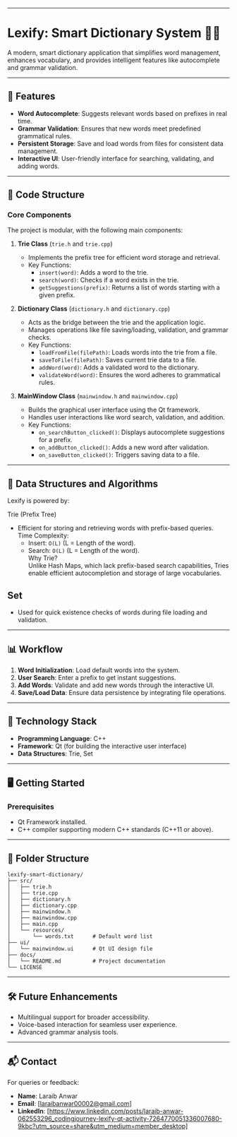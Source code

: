 

---

# **Lexify: Smart Dictionary System** 🧠📖  
A modern, smart dictionary application that simplifies word management, enhances vocabulary, and provides intelligent features like autocomplete and grammar validation.

---

## 🚀 **Features**  
- **Word Autocomplete**: Suggests relevant words based on prefixes in real time.  
- **Grammar Validation**: Ensures that new words meet predefined grammatical rules.  
- **Persistent Storage**: Save and load words from files for consistent data management.  
- **Interactive UI**: User-friendly interface for searching, validating, and adding words.

---

## 📂 **Code Structure**  

### **Core Components**  
The project is modular, with the following main components:  

1. **Trie Class** (`trie.h` and `trie.cpp`)  
   - Implements the prefix tree for efficient word storage and retrieval.  
   - Key Functions:  
     - `insert(word)`: Adds a word to the trie.  
     - `search(word)`: Checks if a word exists in the trie.  
     - `getSuggestions(prefix)`: Returns a list of words starting with a given prefix.  

2. **Dictionary Class** (`dictionary.h` and `dictionary.cpp`)  
   - Acts as the bridge between the trie and the application logic.  
   - Manages operations like file saving/loading, validation, and grammar checks.  
   - Key Functions:  
     - `loadFromFile(filePath)`: Loads words into the trie from a file.  
     - `saveToFile(filePath)`: Saves current trie data to a file.  
     - `addWord(word)`: Adds a validated word to the dictionary.  
     - `validateWord(word)`: Ensures the word adheres to grammatical rules.  

3. **MainWindow Class** (`mainwindow.h` and `mainwindow.cpp`)  
   - Builds the graphical user interface using the Qt framework.  
   - Handles user interactions like word search, validation, and addition.  
   - Key Functions:  
     - `on_searchButton_clicked()`: Displays autocomplete suggestions for a prefix.  
     - `on_addButton_clicked()`: Adds a new word after validation.  
     - `on_saveButton_clicked()`: Triggers saving data to a file.  

---

## 📐 Data Structures and Algorithms

Lexify is powered by:  

Trie (Prefix Tree)
- Efficient for storing and retrieving words with prefix-based queries.  
  Time Complexity:  
  - Insert: `O(L)` (L = Length of the word).  
  - Search: `O(L)` (L = Length of the word).  
  Why Trie?  
  Unlike Hash Maps, which lack prefix-based search capabilities, Tries enable efficient autocompletion and storage of large vocabularies.  

## Set  
- Used for quick existence checks of words during file loading and validation.

---

## 📊 Workflow

1. **Word Initialization**: Load default words into the system.  
2. **User Search**: Enter a prefix to get instant suggestions.  
3. **Add Words**: Validate and add new words through the interactive UI.  
4. **Save/Load Data**: Ensure data persistence by integrating file operations.

---

## 🎨 **Technology Stack**  

- **Programming Language**: C++  
- **Framework**: Qt (for building the interactive user interface)  
- **Data Structures**: Trie, Set  

---

## 🖥️ **Getting Started**  

### **Prerequisites**  
- Qt Framework installed.  
- C++ compiler supporting modern C++ standards (C++11 or above).  

---

## 📂 **Folder Structure**  

```
lexify-smart-dictionary/  
├── src/  
│   ├── trie.h  
│   ├── trie.cpp  
│   ├── dictionary.h  
│   ├── dictionary.cpp  
│   ├── mainwindow.h  
│   ├── mainwindow.cpp  
│   ├── main.cpp  
│   └── resources/  
│       └── words.txt      # Default word list  
├── ui/  
│   └── mainwindow.ui      # Qt UI design file  
├── docs/  
│   └── README.md          # Project documentation  
└── LICENSE  
```  

---

## 🛠️ **Future Enhancements**  

- Multilingual support for broader accessibility.  
- Voice-based interaction for seamless user experience.  
- Advanced grammar analysis tools.  


---


## 📬 **Contact**  

For queries or feedback:  
- **Name**: Laraib Anwar  
- **Email**: [laraibanwar00002@gmail.com]  
- **LinkedIn**: [https://www.linkedin.com/posts/laraib-anwar-062553296_codingjourney-lexify-qt-activity-7264770051336007680-9kbc?utm_source=share&utm_medium=member_desktop]  

